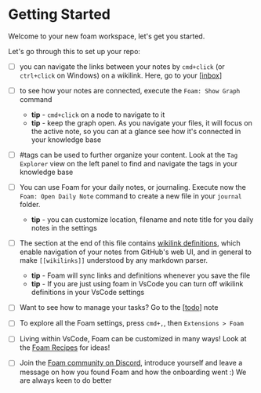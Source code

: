# Getting Started

Welcome to your new foam workspace, let's get you started.

Let's go through this to set up your repo:

- [ ] you can navigate the links between your notes by `cmd+click` (or `ctrl+click` on Windows) on a wikilink. Here, go to your [[inbox]]

- [ ] to see how your notes are connected, execute the `Foam: Show Graph` command
  - **tip** - `cmd+click` on a node to navigate to it
  - **tip** - keep the graph open. As you navigate your files, it will focus on the active note, so you can at a glance see how it's connected in your knowledge base

- [ ] #tags can be used to further organize your content. Look at the `Tag Explorer` view on the left panel to find and navigate the tags in your knowledge base

- [ ] You can use Foam for your daily notes, or journaling. Execute now the `Foam: Open Daily Note` command to create a new file in your `journal` folder.
  - **tip** - you can customize location, filename and note title for you daily notes in the settings

- [ ] The section at the end of this file contains [wikilink definitions](https://foambubble.github.io/foam/features/link-reference-definitions), which enable navigation of your notes from GitHub's web UI, and in general to make `[[wikilinks]]` understood by any markdown parser.
  - **tip** - Foam will sync links and definitions  whenever you save the file
  - **tip** - If you are just using foam in VsCode you can turn off wikilink definitions in your VsCode settings

- [ ] Want to see how to manage your tasks? Go to the [[todo]] note

- [ ] To explore all the Foam settings, press `cmd+,`, then `Extensions > Foam`

- [ ] Living within VsCode, Foam can be customized in many ways! Look at the [Foam Recipes](https://foambubble.github.io/foam/recipes/recipes) for ideas!

- [ ] Join the [Foam community on Discord](https://discord.gg/HV2tn2FpEk), introduce yourself and leave a message on how you found Foam and how the onboarding went :) We are always keen to do better

[//begin]: # "Autogenerated link references for markdown compatibility"
[inbox]: inbox.md "Inbox"
[todo]: todo.md "Todo"
[//end]: # "Autogenerated link references"
